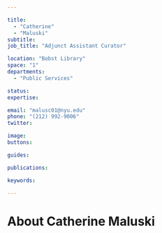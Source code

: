 ```yaml
---

title:
  - "Catherine"
  - "Maluski"
subtitle: 
job_title: "Adjunct Assistant Curator"

location: "Bobst Library"
space: "1"
departments:
  - "Public Services"

status: 
expertise:

email: "malusc01@nyu.edu"
phone: "(212) 992-9006"
twitter: 

image: 
buttons:

guides:

publications:

keywords:

---
```


# About Catherine Maluski


